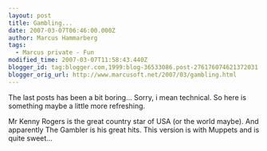 ```yaml
---
layout: post
title: Gambling...
date: 2007-03-07T06:46:00.000Z
author: Marcus Hammarberg
tags:
  - Marcus private - Fun
modified_time: 2007-03-07T11:58:43.440Z
blogger_id: tag:blogger.com,1999:blog-36533086.post-276176074621372031
blogger_orig_url: http://www.marcusoft.net/2007/03/gambling.html
---
```



The
last posts has been a bit boring... Sorry, i mean technical. So here is
something maybe a little more refreshing.

Mr Kenny Rogers is the great country star of USA (or the world maybe).
And apparently The Gambler is his great hits. This version is with
Muppets and is quite sweet...

